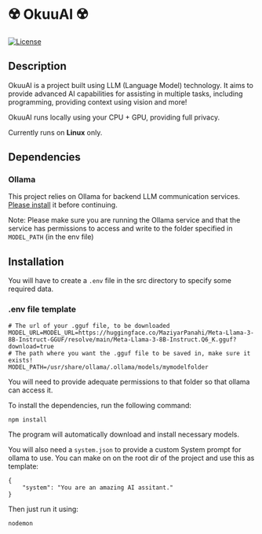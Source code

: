 # ☢️ OkuuAI ☢️

[![License](https://img.shields.io/badge/license-MIT-blue.svg)](https://opensource.org/licenses/MIT)

## Description

OkuuAI is a project built using LLM (Language Model) technology. It aims to provide advanced AI capabilities for assisting in multiple tasks, including programming, providing context using vision and more!

OkuuAI runs locally using your CPU + GPU, providing full privacy.

Currently runs on **Linux** only.

## Dependencies

### Ollama

This project relies on Ollama for backend LLM communication services. [Please install](https://ollama.com) it before continuing.

Note: Please make sure you are running the Ollama service and that the service has permissions to access and write to the folder specified in `MODEL_PATH` (in the env file)

## Installation

You will have to create a `.env` file in the src directory to specify some required data.

### .env file template
```
# The url of your .gguf file, to be downloaded
MODEL_URL=MODEL_URL=https://huggingface.co/MaziyarPanahi/Meta-Llama-3-8B-Instruct-GGUF/resolve/main/Meta-Llama-3-8B-Instruct.Q6_K.gguf?download=true
# The path where you want the .gguf file to be saved in, make sure it exists!
MODEL_PATH=/usr/share/ollama/.ollama/models/mymodelfolder
```

You will need to provide adequate permissions to that folder so that ollama can access it.

To install the dependencies, run the following command:

```
npm install
```

The program will automatically download and install necessary models.

You will also need a `system.json` to provide a custom System prompt for ollama to use. You can make on on the root dir of the project and use this as template:

```
{
    "system": "You are an amazing AI assitant."
}
```

Then just run it using:

```
nodemon
```